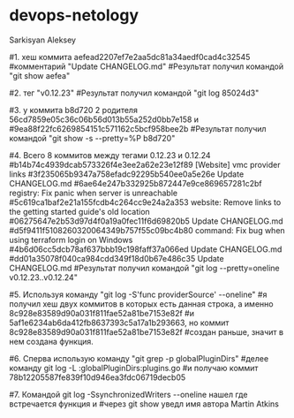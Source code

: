 # devops-netology
Sarkisyan Aleksey


#1. хеш коммита aefead2207ef7e2aa5dc81a34aedf0cad4c32545
#комментарий "Update CHANGELOG.md"
#Результат получил командой "git show aefea"

#2. тег "v0.12.23"
#Результат получил командой "git log 85024d3"

#3. у коммита b8d720 2 родителя 56cd7859e05c36c06b56d013b55a252d0bb7e158 и 
#9ea88f22fc6269854151c571162c5bcf958bee2b
#Результат получил командой "git show -s --pretty=%P b8d720"

#4. Всего 8 коммитов между тегами 0.12.23 и 0.12.24
#b14b74c4939dcab573326f4e3ee2a62e23e12f89 [Website] vmc provider links
#3f235065b9347a758efadc92295b540ee0a5e26e Update CHANGELOG.md
#6ae64e247b332925b872447e9ce869657281c2bf registry: Fix panic when server is unreachable
#5c619ca1baf2e21a155fcdb4c264cc9e24a2a353 website: Remove links to the getting started guide's old location
#06275647e2b53d97d4f0a19a0fec11f6d69820b5 Update CHANGELOG.md
#d5f9411f5108260320064349b757f55c09bc4b80 command: Fix bug when using terraform login on Windows
#4b6d06cc5dcb78af637bbb19c198faff37a066ed Update CHANGELOG.md
#dd01a35078f040ca984cdd349f18d0b67e486c35 Update CHANGELOG.md
#Результат получил командой "git log --pretty=oneline v0.12.23..v0.12.24"

#5. Используя команду  "git log -S'func providerSource' --oneline"
#я получил хеш двух коммитов в которых есть данная строка, а именно 8c928e83589d90a031f811fae52a81be7153e82f
#и 5af1e6234ab6da412fb8637393c5a17a1b293663, но коммит 8c928e83589d90a031f811fae52a81be7153e82f
#создан раньше, значит в нем создана функция. 

#6. Сперва использую команду "git grep -p globalPluginDirs" 
#делее команду git log -L :globalPluginDirs:plugins.go
#и получаю коммит 78b12205587fe839f10d946ea3fdc06719decb05

#7. Командой git log -SsynchronizedWriters --oneline нашел где встречается функция и 
#через git show уведл имя автора Martin Atkins
